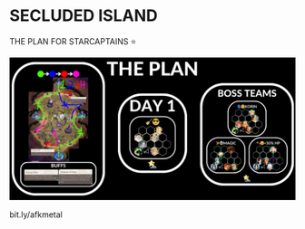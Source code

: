 # SECLUDED ISLAND
THE PLAN FOR STARCAPTAINS ⭐

![Alt text](afkj/battledrill/s2m2/STARCAPTAINS.png?raw=true)

bit.ly/afkmetal
